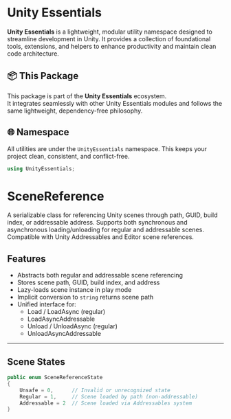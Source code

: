 # Unity Essentials

**Unity Essentials** is a lightweight, modular utility namespace designed to streamline development in Unity. 
It provides a collection of foundational tools, extensions, and helpers to enhance productivity and maintain clean code architecture.

## 📦 This Package

This package is part of the **Unity Essentials** ecosystem.  
It integrates seamlessly with other Unity Essentials modules and follows the same lightweight, dependency-free philosophy.

## 🌐 Namespace

All utilities are under the `UnityEssentials` namespace. This keeps your project clean, consistent, and conflict-free.

```csharp
using UnityEssentials;
```

# SceneReference

A serializable class for referencing Unity scenes through path, GUID, build index, or addressable address. Supports both synchronous and asynchronous loading/unloading for regular and addressable scenes. Compatible with Unity Addressables and Editor scene references.



## Features

- Abstracts both regular and addressable scene referencing
- Stores scene path, GUID, build index, and address
- Lazy-loads scene instance in play mode
- Implicit conversion to `string` returns scene path
- Unified interface for:
  - Load / LoadAsync (regular)
  - LoadAsyncAddressable
  - Unload / UnloadAsync (regular)
  - UnloadAsyncAddressable

---

## Scene States

```csharp
public enum SceneReferenceState
{
    Unsafe = 0,      // Invalid or unrecognized state
    Regular = 1,     // Scene loaded by path (non-addressable)
    Addressable = 2  // Scene loaded via Addressables system
}
```